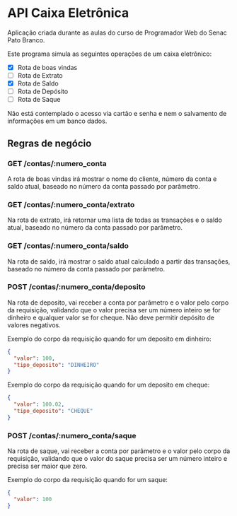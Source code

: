 # API Caixa Eletrônica

Aplicação criada durante as aulas do curso de Programador Web do Senac Pato Branco.

Este programa simula as seguintes operações de um caixa eletrônico:

- [x] Rota de boas vindas
- [ ] Rota de Extrato
- [x] Rota de Saldo
- [ ] Rota de Depósito
- [ ] Rota de Saque

Não está contemplado o acesso via cartão e senha e nem o salvamento de informações em um banco dados.

## Regras de negócio 

### GET /contas/:numero_conta
A rota de boas vindas irá mostrar o nome do cliente, número da conta e saldo atual, baseado no número da conta passado por parâmetro.

### GET /contas/:numero_conta/extrato
Na rota de extrato, irá retornar uma lista de todas as transações e o saldo atual, baseado no número da conta passado por parâmetro.

### GET /contas/:numero_conta/saldo
Na rota de saldo, irá mostrar o saldo atual calculado a partir das transações, baseado no número da conta passado por parâmetro.

### POST /contas/:numero_conta/deposito

Na rota de deposito, vai receber a conta por parâmetro e o valor pelo corpo da requisição, validando que o valor precisa ser um número inteiro se for dinheiro e qualquer valor se for cheque. Não deve permitir depósito de valores negativos.

Exemplo do corpo da requisição quando for um deposito em dinheiro:

```json
{
  "valor": 100,
  "tipo_deposito": "DINHEIRO"
}
```

Exemplo do corpo da requisição quando for um deposito em cheque:

```json
{
  "valor": 100.02,
  "tipo_deposito": "CHEQUE"
}
```

### POST /contas/:numero_conta/saque

Na rota de saque, vai receber a conta por parâmetro e o valor pelo corpo da requisição, validando que o valor do saque precisa ser um número inteiro e precisa ser maior que zero.

Exemplo do corpo da requisição quando for um saque:

```json
{
  "valor": 100
}
```